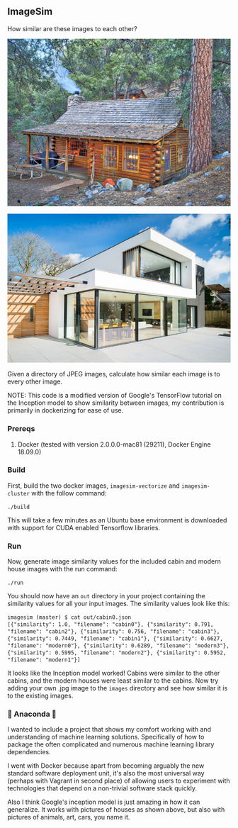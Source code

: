 
## ImageSim

How similar are these images to each other?

![Cabin](images/cabin0.jpg "Cabin")

![Modern](images/modern2.jpg "Modern")


Given a directory of JPEG images, calculate how similar each image is to every other image.

NOTE: This code is a modified version of Google's TensorFlow tutorial on the Inception model to show similarity between images, my contribution is primarily in dockerizing for ease of use.

### Prereqs

1. Docker (tested with version 2.0.0.0-mac81 (29211), Docker Engine 18.09.0)

### Build

First, build the two docker images, `imagesim-vectorize` and `imagesim-cluster` with the follow command:

```
./build
```

This will take a few minutes as an Ubuntu base environment is downloaded with support for CUDA enabled Tensorflow libraries.

### Run

Now, generate image similarity values for the included cabin and modern house images with the run command:

```
./run
```

You should now have an `out` directory in your project containing the similarity values for all your input images. The similarity values look like this:

```
imagesim (master) $ cat out/cabin0.json
[{"similarity": 1.0, "filename": "cabin0"}, {"similarity": 0.791, "filename": "cabin2"}, {"similarity": 0.756, "filename": "cabin3"}, {"similarity": 0.7449, "filename": "cabin1"}, {"similarity": 0.6627, "filename": "modern0"}, {"similarity": 0.6289, "filename": "modern3"}, {"similarity": 0.5995, "filename": "modern2"}, {"similarity": 0.5952, "filename": "modern1"}]
```

It looks like the Inception model worked! Cabins were similar to the other cabins, and the modern houses were least similar to the cabins. Now try adding your own .jpg image to the `images` directory and see how similar it is to the existing images.

### :snake: Anaconda :snake:

I wanted to include a project that shows my comfort working with and understanding of machine learning solutions. Specifically of how to package the often complicated and numerous machine learning library dependencies.

I went with Docker because apart from becoming arguably the new standard software deployment unit, it's also the most universal way (perhaps with Vagrant in second place) of allowing users to experiment with technologies that depend on a non-trivial software stack quickly.

Also I think Google's inception model is just amazing in how it can generalize. It works with pictures of houses as shown above, but also with pictures of animals, art, cars, you name it.
